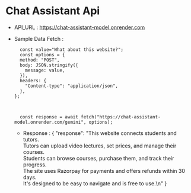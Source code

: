 # Chat Assistant Api

- API_URL :   https://chat-assistant-model.onrender.com
- Sample Data Fetch :
        
  
        const value="What about this website?";
        const options = {
        method: "POST",
        body: JSON.stringify({
          message: value,
        }),
        headers: {
          "Content-type": "application/json",
        },
      };

  
  
        const response = await fetch("https://chat-assistant-model.onrender.com/gemini", options);
  - Response : {
          "response": "This website connects students and tutors.  
                 Tutors can upload video lectures, set prices, and manage their courses.  
                 Students can browse courses, purchase them, and track their progress.  
                 The site uses Razorpay for payments and offers refunds within 30 days.  
                 It's designed to be easy to navigate and is free to use.\n"
          }
